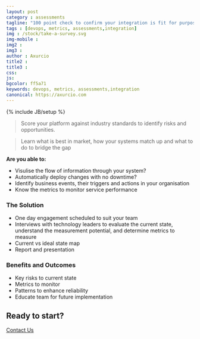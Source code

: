 ```yaml
---
layout: post
category : assessments
tagline: "100 point check to confirm your integration is fit for purpose"
tags : [devops, metrics, assessments,integration]
img : /stock/take-a-survey.svg
img-mobile : 
img2 : 
img3 : 
author : Axurcio
title2 : 
title3 : 
css: 
js: 
bgcolor: ff5a71
keywords: devops, metrics, assessments,integration
canonical: https://axurcio.com
---
```

{% include JB/setup %}

> Score your platform against industry standards to identify risks and opportunities.

<!--more-->

> Learn what is best in market, how your systems match up and what to do to bridge the gap

**Are you able to:**

* Visulise the flow of information through your system?    
* Automatically deploy changes with no downtime?    
* Identify business events, their triggers and actions in your organisation     
* Know the metrics to monitor service performance      
  
### The Solution

* One day engagement scheduled to suit your team
* Interviews with technology leaders to evaluate the current state, understand the measurement potential, and determine metrics to measure
* Current vs ideal state map
* Report and presentation

### Benefits and Outcomes

* Key risks to current state
* Metrics to monitor
* Patterns to enhance reliability
* Educate team for future implementation
 

## Ready to start?


[Contact Us](/contact)
